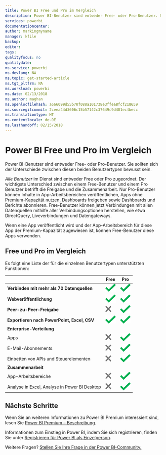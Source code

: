 ```yaml
---
title: Power BI Free und Pro im Vergleich
description: Power BI-Benutzer sind entweder Free- oder Pro-Benutzer. Sie sollten die Unterschiede zwischen diesen beiden Benutzertypen kennen.
services: powerbi
documentationcenter: 
author: markingmyname
manager: kfile
backup: 
editor: 
tags: 
qualityfocus: no
qualitydate: 
ms.service: powerbi
ms.devlang: NA
ms.topic: get-started-article
ms.tgt_pltfrm: NA
ms.workload: powerbi
ms.date: 02/13/2018
ms.author: maghan
ms.openlocfilehash: a666099d55b70f088a101738e3ffea8fcf218659
ms.sourcegitcommit: 2ceea44d3606c15b57142c37649c9d481ec4becc
ms.translationtype: HT
ms.contentlocale: de-DE
ms.lasthandoff: 02/15/2018
---
```

# <a name="power-bi-free-vs-pro"></a>Power BI Free und Pro im Vergleich
Power BI-Benutzer sind entweder Free- oder Pro-Benutzer. Sie sollten sich der Unterschiede zwischen diesen beiden Benutzertypen bewusst sein.

*Alle Benutzer* im Dienst sind entweder Free oder Pro zugeordnet. Der wichtigste Unterschied zwischen einem Free-Benutzer und einem Pro Benutzer betrifft die Freigabe und die Zusammenarbeit. Nur Pro-Benutzer können Inhalte in App-Arbeitsbereichen veröffentlichen, Apps ohne Premium-Kapazität nutzen, Dashboards freigeben sowie Dashboards und Berichte abonnieren. Free-Benutzer können jetzt Verbindungen mit allen Datenquellen mithilfe aller Verbindungsoptionen herstellen, wie etwa DirectQuery, Liveverbindungen und Datengateways.

Wenn eine App veröffentlicht wird und der App-Arbeitsbereich für diese App der Premium-Kapazität zugewiesen ist, können Free-Benutzer diese Apps verwenden.

## <a name="free-vs-pro-comparison"></a>Free und Pro im Vergleich
Es folgt eine Liste der für die einzelnen Benutzertypen unterstützten Funktionen:

|  | Free | Pro |
| --- | --- | --- |
| **Verbinden mit mehr als 70 Datenquellen** |![](media/service-free-vs-pro/available.png "Verfügbar") |![](media/service-free-vs-pro/available.png "Verfügbar") |
| **Webveröffentlichung** |![](media/service-free-vs-pro/available.png "Verfügbar") |![](media/service-free-vs-pro/available.png "Verfügbar") |
| **Peer-zu-Peer-Freigabe** |![](media/service-free-vs-pro/not-available.png "Nicht verfügbar") |![](media/service-free-vs-pro/available.png "Verfügbar") |
| **Exportieren nach PowerPoint, Excel, CSV** |![](media/service-free-vs-pro/available.png "Verfügbar") |![](media/service-free-vs-pro/available.png "Verfügbar") |
| **Enterprise-Verteilung** | | |
| Apps |![](media/service-free-vs-pro/not-available.png "Nicht verfügbar") |![](media/service-free-vs-pro/available.png "Verfügbar") |
| E-Mail-Abonnements |![](media/service-free-vs-pro/not-available.png "Nicht verfügbar") |![](media/service-free-vs-pro/available.png "Verfügbar") |
| Einbetten von APIs und Steuerelementen |![](media/service-free-vs-pro/not-available.png "Nicht verfügbar") |![](media/service-free-vs-pro/available.png "Verfügbar") |
| **Zusammenarbeit** | | |
| App-Arbeitsbereiche |![](media/service-free-vs-pro/not-available.png "Nicht verfügbar") |![](media/service-free-vs-pro/available.png "Verfügbar") |
| Analyse in Excel, Analyse in Power BI Desktop |![](media/service-free-vs-pro/not-available.png "Nicht verfügbar") |![](media/service-free-vs-pro/available.png "Verfügbar") |

## <a name="next-steps"></a>Nächste Schritte
Wenn Sie an weiteren Informationen zu Power BI Premium interessiert sind, lesen Sie [Power BI Premium – Beschreibung](service-premium.md).

Informationen zum Einstieg in Power BI, indem Sie sich registrieren, finden Sie unter [Registrieren für Power BI als Einzelperson](service-self-service-signup-for-power-bi.md).

Weitere Fragen? [Stellen Sie Ihre Frage in der Power BI-Community.](https://community.powerbi.com/)

